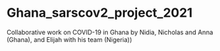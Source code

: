 # Ghana_sarscov2_project_2021
Collaborative work on COVID-19 in Ghana by Nidia, Nicholas and Anna (Ghana), and Elijah with his team (Nigeria))

